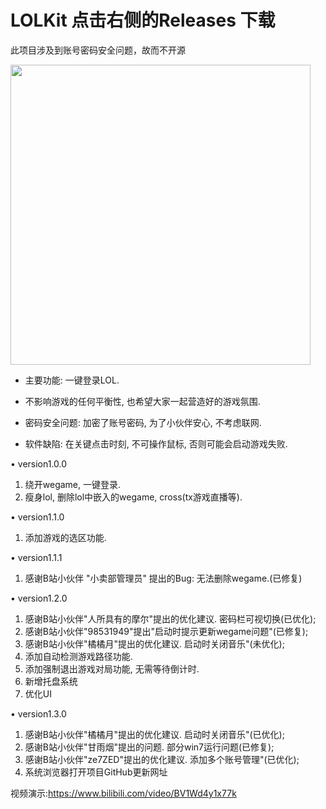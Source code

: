 # LOLKit 点击右侧的Releases 下载
此项目涉及到账号密码安全问题，故而不开源

<img src="https://user-images.githubusercontent.com/63570520/6349def1-86fc-4afa-b2a6-f83eb09df474" width="480px">

* 主要功能: 一键登录LOL.
 
* 不影响游戏的任何平衡性, 也希望大家一起营造好的游戏氛围.

* 密码安全问题: 加密了账号密码, 为了小伙伴安心, 不考虑联网.

* 软件缺陷: 在关键点击时刻, 不可操作鼠标, 否则可能会启动游戏失败.

• version1.0.0
1. 绕开wegame, 一键登录.
2. 瘦身lol, 删除lol中嵌入的wegame, cross(tx游戏直播等).

• version1.1.0
1. 添加游戏的选区功能.

• version1.1.1
1. 感谢B站小伙伴 "小卖部管理员" 提出的Bug: 无法删除wegame.(已修复)

• version1.2.0
1. 感谢B站小伙伴"人所具有的摩尔"提出的优化建议. 密码栏可视切换(已优化);
2. 感谢B站小伙伴"98531949"提出"启动时提示更新wegame问题"(已修复);
3. 感谢B站小伙伴"橘橘月"提出的优化建议. 启动时关闭音乐"(未优化);
4. 添加自动检测游戏路径功能.
5. 添加强制退出游戏对局功能, 无需等待倒计时.
6. 新增托盘系统
7. 优化UI
  
• version1.3.0
1. 感谢B站小伙伴"橘橘月"提出的优化建议. 启动时关闭音乐"(已优化);
2. 感谢B站小伙伴"甘雨烟"提出的问题. 部分win7运行问题(已修复);
3. 感谢B站小伙伴"ze7ZED"提出的优化建议. 添加多个账号管理"(已优化);
4. 系统浏览器打开项目GitHub更新网址


 视频演示:https://www.bilibili.com/video/BV1Wd4y1x77k
